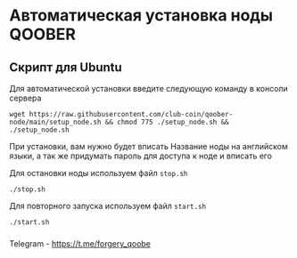 # Автоматическая установка ноды QOOBER 
 
## Скрипт для Ubuntu

Для автоматической установки введите следующую команду в консоли сервера

```shell
wget https://raw.githubusercontent.com/club-coin/qoober-node/main/setup_node.sh && chmod 775 ./setup_node.sh && ./setup_node.sh
```
При установки, вам нужно будет вписать Название ноды на английском языки, а так же придумать пароль для доступа к ноде и вписать его

Для остановки ноды используем файл `stop.sh`

```shell
./stop.sh
```

Для повторного запуска используем файл `start.sh`
```shell
./start.sh
```



###
Telegram - https://t.me/forgery_qoobe
